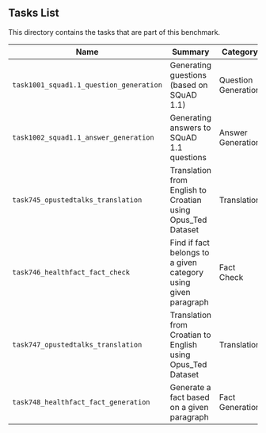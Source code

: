 ## Tasks List 

This directory contains the tasks that are part of this benchmark. 


Name | Summary | Category
---- | ----------- | --------
`task1001_squad1.1_question_generation` | Generating guestions (based on SQuAD 1.1) | Question Generation  
`task1002_squad1.1_answer_generation` | Generating answers to SQuAD 1.1 questions | Answer Generation
`task745_opustedtalks_translation` | Translation from English to Croatian using Opus_Ted Dataset | Translation
`task746_healthfact_fact_check` | Find if fact belongs to a given category using given paragraph | Fact Check
`task747_opustedtalks_translation` | Translation from Croatian to English using Opus_Ted Dataset | Translation
`task748_healthfact_fact_generation` | Generate a fact based on a given paragraph | Fact Generation